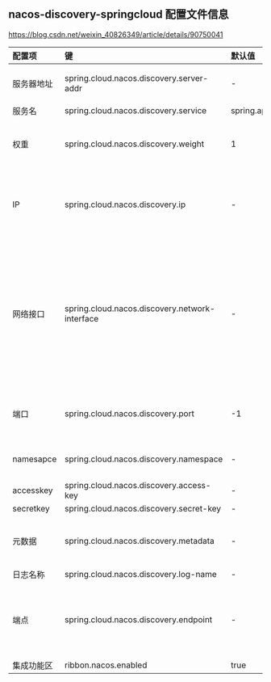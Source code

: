 ## nacos-discovery-springcloud 配置文件信息
https://blog.csdn.net/weixin_40826349/article/details/90750041  

|配置项	|键	|默认值	|描述|
| :-                     |  :-  | :-    | :- |
|服务器地址	|spring.cloud.nacos.discovery.server-addr|	-	|nacos注册中心地址|
|服务名	|spring.cloud.nacos.discovery.service|	spring.application.name	|服务名|
|权重|	spring.cloud.nacos.discovery.weight	|1|	值从1到100，值越大，重量越大|
|IP	|spring.cloud.nacos.discovery.ip|	-	|ip address to registry，最高优先级|
|网络接口|	spring.cloud.nacos.discovery.network-interface|	-	|未配置IP时，注册的IP地址为网络接口对应的IP地址。如果未配置此项，则默认采用第一个网络接口的地址。|
|端口	|spring.cloud.nacos.discovery.port|	-1	|注册端口，无需配置即可自动检测|
|namesapce	|spring.cloud.nacos.discovery.namespace|	-	|开发环境（dev、pro等）|
|accesskey|	spring.cloud.nacos.discovery.access-key|	-	||
|secretkey|	spring.cloud.nacos.discovery.secret-key	|	-||
|元数据|	spring.cloud.nacos.discovery.metadata|	-	|扩展数据，使用Map格式配置|
|日志名称|	spring.cloud.nacos.discovery.log-name|- ||		
|端点|	spring.cloud.nacos.discovery.endpoint|	-	|服务的域名，通过该域名可以动态获取服务器地址。|
|集成功能区	|ribbon.nacos.enabled|	true||	

